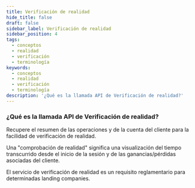 ```yaml
---
title: Verificación de realidad
hide_title: false
draft: false
sidebar_label: Verificación de realidad
sidebar_position: 4
tags:
  - conceptos
  - realidad
  - verificación
  - terminología
keywords:
  - conceptos
  - realidad
  - verificación
  - terminología
description: '¿Qué es la llamada API de Verificación de realidad?'
---
```


### ¿Qué es la llamada API de Verificación de realidad?

Recupere el resumen de las operaciones y de la cuenta del cliente para la facilidad de verificación de realidad.

Una "comprobación de realidad" significa una visualización del tiempo transcurrido desde el inicio de la sesión y de las ganancias/pérdidas asociadas del cliente.

El servicio de verificación de realidad es un requisito reglamentario para determinadas landing companies.
